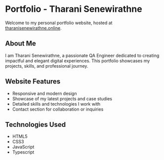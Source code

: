 # Portfolio - Tharani Senewirathne

Welcome to my personal portfolio website, hosted at [tharanisenewirathne.online](http://tharanisenewirathne.online/).

## About Me

I am Tharani Senewirathne, a passionate QA Engineer dedicated to creating impactful and elegant digital experiences. This portfolio showcases my projects, skills, and professional journey.

## Website Features

- Responsive and modern design
- Showcase of my latest projects and case studies
- Detailed skills and technologies I work with
- Contact section for collaboration or inquiries

## Technologies Used

- HTML5
- CSS3
- JavaScript
- Typescript

